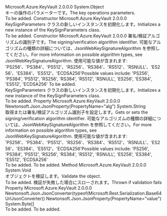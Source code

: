 <Type Name="KeySignParameters" FullName="Microsoft.Azure.KeyVault.Models.KeySignParameters">
  <TypeSignature Language="C#" Value="public class KeySignParameters" />
  <TypeSignature Language="ILAsm" Value=".class public auto ansi beforefieldinit KeySignParameters extends System.Object" />
  <TypeSignature Language="DocId" Value="T:Microsoft.Azure.KeyVault.Models.KeySignParameters" />
  <TypeSignature Language="VB.NET" Value="Public Class KeySignParameters" />
  <TypeSignature Language="F#" Value="type KeySignParameters = class" />
  <AssemblyInfo>
    <AssemblyName>Microsoft.Azure.KeyVault</AssemblyName>
    <AssemblyVersion>2.0.0.0</AssemblyVersion>
  </AssemblyInfo>
  <Base>
    <BaseTypeName>System.Object</BaseTypeName>
  </Base>
  <Interfaces />
  <Docs>
    <summary>
            <span data-ttu-id="cee38-101">キーの操作のパラメーターです。</span><span class="sxs-lookup"><span data-stu-id="cee38-101">The key operations parameters.</span></span>
            </summary>
    <remarks>To be added.</remarks>
  </Docs>
  <Members>
    <Member MemberName=".ctor">
      <MemberSignature Language="C#" Value="public KeySignParameters ();" />
      <MemberSignature Language="ILAsm" Value=".method public hidebysig specialname rtspecialname instance void .ctor() cil managed" />
      <MemberSignature Language="DocId" Value="M:Microsoft.Azure.KeyVault.Models.KeySignParameters.#ctor" />
      <MemberSignature Language="VB.NET" Value="Public Sub New ()" />
      <MemberType>Constructor</MemberType>
      <AssemblyInfo>
        <AssemblyName>Microsoft.Azure.KeyVault</AssemblyName>
        <AssemblyVersion>2.0.0.0</AssemblyVersion>
      </AssemblyInfo>
      <Parameters />
      <Docs>
        <summary>
            <span data-ttu-id="cee38-102">KeySignParameters クラスの新しいインスタンスを初期化します。</span><span class="sxs-lookup"><span data-stu-id="cee38-102">Initializes a new instance of the KeySignParameters class.</span></span>
            </summary>
        <remarks>To be added.</remarks>
      </Docs>
    </Member>
    <Member MemberName=".ctor">
      <MemberSignature Language="C#" Value="public KeySignParameters (string algorithm, byte[] value);" />
      <MemberSignature Language="ILAsm" Value=".method public hidebysig specialname rtspecialname instance void .ctor(string algorithm, unsigned int8[] value) cil managed" />
      <MemberSignature Language="DocId" Value="M:Microsoft.Azure.KeyVault.Models.KeySignParameters.#ctor(System.String,System.Byte[])" />
      <MemberSignature Language="VB.NET" Value="Public Sub New (algorithm As String, value As Byte())" />
      <MemberSignature Language="F#" Value="new Microsoft.Azure.KeyVault.Models.KeySignParameters : string * byte[] -&gt; Microsoft.Azure.KeyVault.Models.KeySignParameters" Usage="new Microsoft.Azure.KeyVault.Models.KeySignParameters (algorithm, value)" />
      <MemberType>Constructor</MemberType>
      <AssemblyInfo>
        <AssemblyName>Microsoft.Azure.KeyVault</AssemblyName>
        <AssemblyVersion>2.0.0.0</AssemblyVersion>
      </AssemblyInfo>
      <Parameters>
        <Parameter Name="algorithm" Type="System.String" />
        <Parameter Name="value" Type="System.Byte[]" />
      </Parameters>
      <Docs>
        <param name="algorithm"><span data-ttu-id="cee38-103">署名/検証アルゴリズムの識別子です。</span><span class="sxs-lookup"><span data-stu-id="cee38-103">The signing/verification algorithm identifier.</span></span> <span data-ttu-id="cee38-104">可能なアルゴリズムの種類の詳細については、JsonWebKeySignatureAlgorithm を参照してください。</span><span class="sxs-lookup"><span data-stu-id="cee38-104">For more information on possible algorithm types, see JsonWebKeySignatureAlgorithm.</span></span> <span data-ttu-id="cee38-105">使用可能な値が含まれます: 'PS256'、'PS384'、'PS512'、'RS256'、'RS384'、'RS512'、'RSNULL'、'ES256'、'ES384'、'ES512'、'ECDSA256'</span><span class="sxs-lookup"><span data-stu-id="cee38-105">Possible values include: 'PS256', 'PS384', 'PS512', 'RS256', 'RS384', 'RS512', 'RSNULL', 'ES256', 'ES384', 'ES512', 'ECDSA256'</span></span></param>
        <param name="value">To be added.</param>
        <summary>
            <span data-ttu-id="cee38-106">KeySignParameters クラスの新しいインスタンスを初期化します。</span><span class="sxs-lookup"><span data-stu-id="cee38-106">Initializes a new instance of the KeySignParameters class.</span></span>
            </summary>
        <remarks>To be added.</remarks>
      </Docs>
    </Member>
    <Member MemberName="Algorithm">
      <MemberSignature Language="C#" Value="public string Algorithm { get; set; }" />
      <MemberSignature Language="ILAsm" Value=".property instance string Algorithm" />
      <MemberSignature Language="DocId" Value="P:Microsoft.Azure.KeyVault.Models.KeySignParameters.Algorithm" />
      <MemberSignature Language="VB.NET" Value="Public Property Algorithm As String" />
      <MemberSignature Language="F#" Value="member this.Algorithm : string with get, set" Usage="Microsoft.Azure.KeyVault.Models.KeySignParameters.Algorithm" />
      <MemberType>Property</MemberType>
      <AssemblyInfo>
        <AssemblyName>Microsoft.Azure.KeyVault</AssemblyName>
        <AssemblyVersion>2.0.0.0</AssemblyVersion>
      </AssemblyInfo>
      <Attributes>
        <Attribute>
          <AttributeName>Newtonsoft.Json.JsonProperty(PropertyName="alg")</AttributeName>
        </Attribute>
      </Attributes>
      <ReturnValue>
        <ReturnType>System.String</ReturnType>
      </ReturnValue>
      <Docs>
        <summary>
            <span data-ttu-id="cee38-107">取得または署名/検証アルゴリズム識別子を設定します。</span><span class="sxs-lookup"><span data-stu-id="cee38-107">Gets or sets the signing/verification algorithm identifier.</span></span> <span data-ttu-id="cee38-108">可能なアルゴリズムの種類の詳細については、JsonWebKeySignatureAlgorithm を参照してください。</span><span class="sxs-lookup"><span data-stu-id="cee38-108">For more information on possible algorithm types, see JsonWebKeySignatureAlgorithm.</span></span> <span data-ttu-id="cee38-109">使用可能な値が含まれます: 'PS256'、'PS384'、'PS512'、'RS256'、'RS384'、'RS512'、'RSNULL'、'ES256'、'ES384'、'ES512'、'ECDSA256'</span><span class="sxs-lookup"><span data-stu-id="cee38-109">Possible values include: 'PS256', 'PS384', 'PS512', 'RS256', 'RS384', 'RS512', 'RSNULL', 'ES256', 'ES384', 'ES512', 'ECDSA256'</span></span>
            </summary>
        <value>To be added.</value>
        <remarks>To be added.</remarks>
      </Docs>
    </Member>
    <Member MemberName="Validate">
      <MemberSignature Language="C#" Value="public virtual void Validate ();" />
      <MemberSignature Language="ILAsm" Value=".method public hidebysig newslot virtual instance void Validate() cil managed" />
      <MemberSignature Language="DocId" Value="M:Microsoft.Azure.KeyVault.Models.KeySignParameters.Validate" />
      <MemberSignature Language="VB.NET" Value="Public Overridable Sub Validate ()" />
      <MemberSignature Language="F#" Value="abstract member Validate : unit -&gt; unit&#xA;override this.Validate : unit -&gt; unit" Usage="keySignParameters.Validate " />
      <MemberType>Method</MemberType>
      <AssemblyInfo>
        <AssemblyName>Microsoft.Azure.KeyVault</AssemblyName>
        <AssemblyVersion>2.0.0.0</AssemblyVersion>
      </AssemblyInfo>
      <ReturnValue>
        <ReturnType>System.Void</ReturnType>
      </ReturnValue>
      <Parameters />
      <Docs>
        <summary>
            <span data-ttu-id="cee38-110">オブジェクトを検証します。</span><span class="sxs-lookup"><span data-stu-id="cee38-110">Validate the object.</span></span>
            </summary>
        <remarks>To be added.</remarks>
        <exception cref="T:Microsoft.Rest.ValidationException">
            <span data-ttu-id="cee38-111">検証が失敗した場合にスローされます。</span><span class="sxs-lookup"><span data-stu-id="cee38-111">Thrown if validation fails</span></span>
            </exception>
      </Docs>
    </Member>
    <Member MemberName="Value">
      <MemberSignature Language="C#" Value="public byte[] Value { get; set; }" />
      <MemberSignature Language="ILAsm" Value=".property instance unsigned int8[] Value" />
      <MemberSignature Language="DocId" Value="P:Microsoft.Azure.KeyVault.Models.KeySignParameters.Value" />
      <MemberSignature Language="VB.NET" Value="Public Property Value As Byte()" />
      <MemberSignature Language="F#" Value="member this.Value : byte[] with get, set" Usage="Microsoft.Azure.KeyVault.Models.KeySignParameters.Value" />
      <MemberType>Property</MemberType>
      <AssemblyInfo>
        <AssemblyName>Microsoft.Azure.KeyVault</AssemblyName>
        <AssemblyVersion>2.0.0.0</AssemblyVersion>
      </AssemblyInfo>
      <Attributes>
        <Attribute>
          <AttributeName>Newtonsoft.Json.JsonConverter(typeof(Microsoft.Rest.Serialization.Base64UrlJsonConverter))</AttributeName>
        </Attribute>
        <Attribute>
          <AttributeName>Newtonsoft.Json.JsonProperty(PropertyName="value")</AttributeName>
        </Attribute>
      </Attributes>
      <ReturnValue>
        <ReturnType>System.Byte[]</ReturnType>
      </ReturnValue>
      <Docs>
        <summary />
        <value>To be added.</value>
        <remarks>To be added.</remarks>
      </Docs>
    </Member>
  </Members>
</Type>